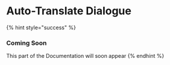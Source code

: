 # Auto-Translate Dialogue

{% hint style="success" %}
### Coming Soon

This part of the Documentation will soon appear
{% endhint %}
